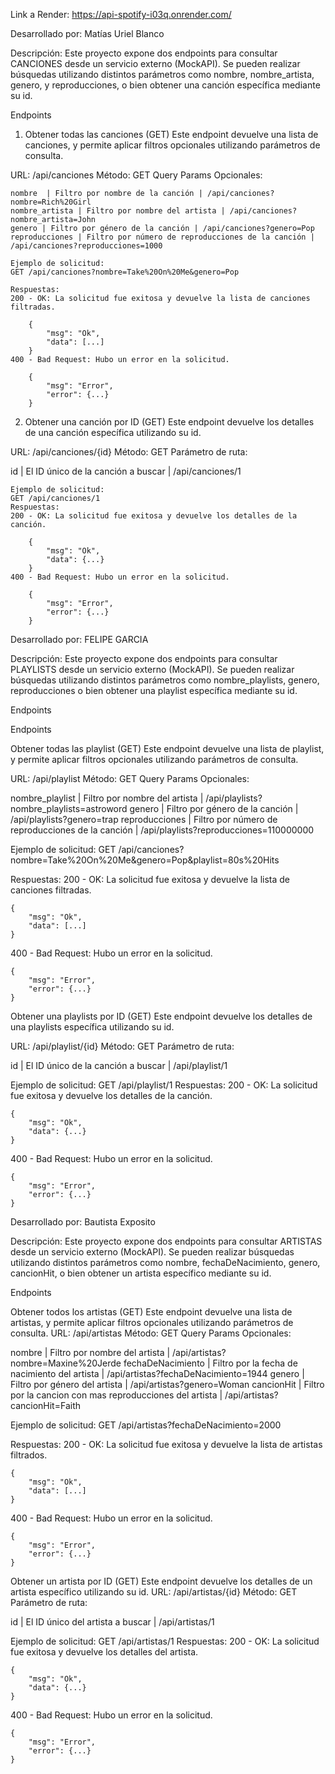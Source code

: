 Link a Render:
https://api-spotify-i03q.onrender.com/

Desarrollado por: Matías Uriel Blanco

Descripción:
Este proyecto expone dos endpoints para consultar CANCIONES desde un servicio externo (MockAPI). Se pueden realizar búsquedas utilizando distintos parámetros como nombre, nombre_artista, genero, y reproducciones, o bien obtener una canción específica mediante su id.

Endpoints
1. Obtener todas las canciones (GET)
Este endpoint devuelve una lista de canciones, y permite aplicar filtros opcionales utilizando parámetros de consulta.

URL: /api/canciones
Método: GET
    Query Params Opcionales:
    
    nombre	| Filtro por nombre de la canción | /api/canciones?nombre=Rich%20Girl
    nombre_artista | Filtro por nombre del artista | /api/canciones?nombre_artista=John
    genero | Filtro por género de la canción | /api/canciones?genero=Pop
    reproducciones | Filtro por número de reproducciones de la canción | /api/canciones?reproducciones=1000

    Ejemplo de solicitud:
    GET /api/canciones?nombre=Take%20On%20Me&genero=Pop

    Respuestas:
    200 - OK: La solicitud fue exitosa y devuelve la lista de canciones filtradas.
        
        {
            "msg": "Ok",
            "data": [...]
        }
    400 - Bad Request: Hubo un error en la solicitud.

        {
            "msg": "Error",
            "error": {...}
        }

2. Obtener una canción por ID (GET)
Este endpoint devuelve los detalles de una canción específica utilizando su id.

URL: /api/canciones/{id}
Método: GET
Parámetro de ruta:

id | El ID único de la canción a buscar | /api/canciones/1

    Ejemplo de solicitud:
    GET /api/canciones/1
    Respuestas:
    200 - OK: La solicitud fue exitosa y devuelve los detalles de la canción.

        {
            "msg": "Ok",
            "data": {...}
        }
    400 - Bad Request: Hubo un error en la solicitud.

        {
            "msg": "Error",
            "error": {...}
        }



Desarrollado por: FELIPE GARCIA

Descripción:
Este proyecto expone dos endpoints para consultar PLAYLISTS desde un servicio externo (MockAPI). Se pueden realizar búsquedas utilizando distintos parámetros como nombre_playlists, genero, reproducciones o bien obtener una playlist específica mediante su id.

Endpoints

Endpoints

Obtener todas las playlist (GET) Este endpoint devuelve una lista de playlist, y permite aplicar filtros opcionales utilizando parámetros de consulta.

URL: /api/playlist Método: GET Query Params Opcionales:

nombre_playlist | Filtro por nombre del artista | /api/playlists?nombre_playlists=astroword
genero | Filtro por género de la canción | /api/playlists?genero=trap
reproducciones | Filtro por número de reproducciones de la canción | /api/playlists?reproducciones=110000000



Ejemplo de solicitud:
GET /api/canciones?nombre=Take%20On%20Me&genero=Pop&playlist=80s%20Hits

Respuestas:
200 - OK: La solicitud fue exitosa y devuelve la lista de canciones filtradas.
    
    {
        "msg": "Ok",
        "data": [...]
    }
400 - Bad Request: Hubo un error en la solicitud.

    {
        "msg": "Error",
        "error": {...}
    }

Obtener una playlists por ID (GET) Este endpoint devuelve los detalles de una playlists específica utilizando su id.


URL: /api/playlist/{id} Método: GET Parámetro de ruta:

id | El ID único de la canción a buscar | /api/playlist/1

Ejemplo de solicitud:
GET /api/playlist/1
Respuestas:
200 - OK: La solicitud fue exitosa y devuelve los detalles de la canción.

    {
        "msg": "Ok",
        "data": {...}
    }
400 - Bad Request: Hubo un error en la solicitud.

    {
        "msg": "Error",
        "error": {...}
    }



Desarrollado por: Bautista Exposito

Descripción:
Este proyecto expone dos endpoints para consultar ARTISTAS desde un servicio externo (MockAPI). Se pueden realizar búsquedas utilizando distintos parámetros como nombre, fechaDeNacimiento, genero, cancionHit, o bien obtener un artista específico mediante su id.

Endpoints

Obtener todos los artistas (GET) Este endpoint devuelve una lista de artistas, y permite aplicar filtros opcionales utilizando parámetros de consulta.
URL: /api/artistas Método: GET Query Params Opcionales:

nombre	| Filtro por nombre del artista | /api/artistas?nombre=Maxine%20Jerde
fechaDeNacimiento | Filtro por la fecha de nacimiento del artista | /api/artistas?fechaDeNacimiento=1944
genero | Filtro por género del artista | /api/artistas?genero=Woman
cancionHit | Filtro por la cancion con mas reproducciones del artista | /api/artistas?cancionHit=Faith

Ejemplo de solicitud:
GET /api/artistas?fechaDeNacimiento=2000

Respuestas:
200 - OK: La solicitud fue exitosa y devuelve la lista de artistas filtrados.
    
    {
        "msg": "Ok",
        "data": [...]
    }
400 - Bad Request: Hubo un error en la solicitud.

    {
        "msg": "Error",
        "error": {...}
    }

Obtener un artista por ID (GET) Este endpoint devuelve los detalles de un artista específico utilizando su id.
URL: /api/artistas/{id} Método: GET Parámetro de ruta:

id | El ID único del artista a buscar | /api/artistas/1

Ejemplo de solicitud:
GET /api/artistas/1
Respuestas:
200 - OK: La solicitud fue exitosa y devuelve los detalles del artista.

    {
        "msg": "Ok",
        "data": {...}
    }
400 - Bad Request: Hubo un error en la solicitud.

    {
        "msg": "Error",
        "error": {...}
    }